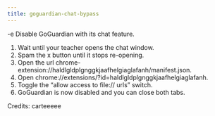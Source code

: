 ```yaml
---
title: goguardian-chat-bypass
---
```


-e 
Disable GoGuardian with its chat feature.

1. Wait until your teacher opens the chat window.
2. Spam the x button until it stops re-opening.
3. Open the url chrome-extension://haldlgldplgnggkjaafhelgiaglafanh/manifest.json.
4. Open chrome://extensions/?id=haldlgldplgnggkjaafhelgiaglafanh.
5. Toggle the “allow access to file:// urls” switch.
6. GoGuardian is now disabled and you can close both tabs.

Credits: carteeeee
